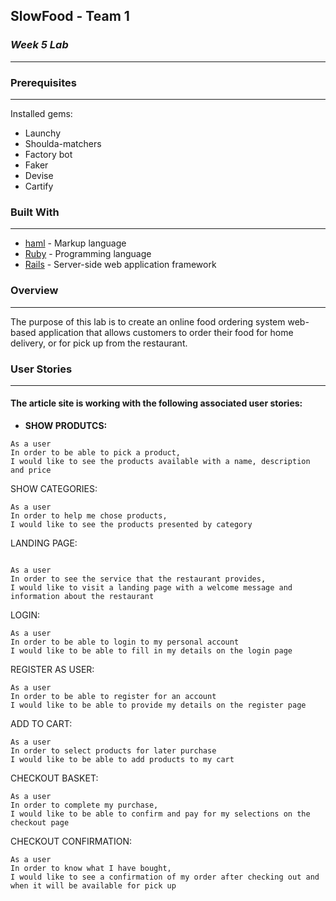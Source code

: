 ## **SlowFood - Team 1**
### *Week 5 Lab*
-------
### Prerequisites
-------
Installed gems:
* Launchy
* Shoulda-matchers
* Factory bot
* Faker
* Devise
* Cartify 


### Built With
-------

* [haml](http://haml.info/) - Markup language
* [Ruby](https://www.ruby-lang.org/en/) - Programming language
* [Rails](https://rubyonrails.org/) - Server-side web application framework



### **Overview**
-------
The purpose of this lab is to create an online food ordering system web-based application that allows customers to order their food for home delivery, or for pick up from the restaurant.


### **User Stories**
-------
#### The article site is working with the following associated user stories:

* **SHOW PRODUTCS:** 

```
As a user
In order to be able to pick a product,
I would like to see the products available with a name, description and price
```

SHOW CATEGORIES:
```
As a user
In order to help me chose products,
I would like to see the products presented by category

```

LANDING PAGE:
```

As a user
In order to see the service that the restaurant provides,
I would like to visit a landing page with a welcome message and information about the restaurant
```


LOGIN:

```
As a user
In order to be able to login to my personal account
I would like to be able to fill in my details on the login page
```


REGISTER AS USER:

```
As a user
In order to be able to register for an account
I would like to be able to provide my details on the register page
```


ADD TO CART:

```
As a user
In order to select products for later purchase
I would like to be able to add products to my cart
```


CHECKOUT BASKET:

```
As a user
In order to complete my purchase,
I would like to be able to confirm and pay for my selections on the checkout page
```

CHECKOUT CONFIRMATION:

```
As a user
In order to know what I have bought,
I would like to see a confirmation of my order after checking out and when it will be available for pick up
```
